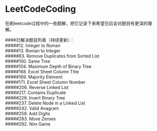 # LeetCodeCoding
在刷leetcode过程中的一些题解，把它记录下来希望日后会对题目有更深的理解。



####已解决题目列表（持续更新）：
<br>
#####12. Integer to Roman
<br>
#####13. Roman to Integer
<br>
#####83. Remove Duplicates from Sorted List
<br>
#####100. Same Tree
<br>
#####104. Maximum Depth of Binary Tree
<br>
#####168. Excel Sheet Column Title
<br>
#####169. Majority Element
<br>
#####171. Excel Sheet Column Number
<br>
#####206. Reverse Linked List
<br>
#####217. Contains Duplicate
<br>
#####226. Invert Binary Tree
<br>
#####237. Delete Node in a Linked List
<br>
#####242. Valid Anagram
<br>
#####258. Add Digits
<br>
#####283. Move Zeroes
<br>
#####292. Nim Game
